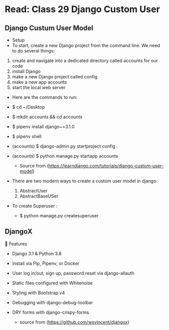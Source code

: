 # Read: Class 29 Django Custom User
## Django Custum User Model

- Setup
- To start, create a new Django project from the command line. We need to do several things:
1. create and navigate into a dedicated directory called accounts for our code
2. install Django
3. make a new Django project called config
4. make a new app accounts
5. start the local web server
- Here are the commands to run:
- $ cd ~/Desktop
- $ mkdir accounts && cd accounts
- $ pipenv install django~=3.1.0
- $ pipenv shell
- (accounts) $ django-admin.py startproject config .
- (accounts) $ python manage.py startapp accounts

	- Source from (https://learndjango.com/tutorials/django-custom-user-model)

- There are two  modern ways to create a custom user model in django:
	1. AbstractUser
	2. AbstractBaseUSer

- To create Superuser :
	- $ python manage.py createsuperuser

## DjangoX

🚀 Features
- Django 3.1 & Python 3.8
- Install via Pip, Pipenv, or Docker
- User log in/out, sign up, password reset via django-allauth
- Static files configured with Whitenoise
- Styling with Bootstrap v4
- Debugging with django-debug-toolbar
- DRY forms with django-crispy-forms

	- source from (https://github.com/wsvincent/djangox)